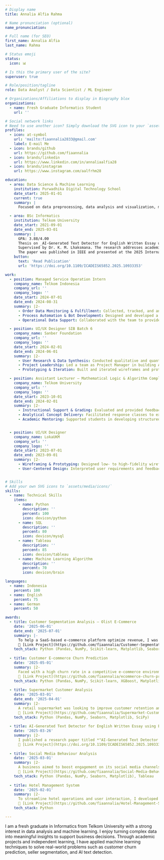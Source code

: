 ```yaml
---
# Display name
title: Annalia Alfia Rahma

# Name pronunciation (optional)
name_pronunciation:

# Full name (for SEO)
first_name: Annalia Alfia
last_name: Rahma

# Status emoji
status:
  icon: 📊

# Is this the primary user of the site?
superuser: true

# Role/position/tagline
role: Data Analyst / Data Scientist / ML Engineer

# Organizations/Affiliations to display in Biography blox
organizations:
  - name: Fresh Graduate Informatics Student
    url: ''

# Social network links
# Need to use another icon? Simply download the SVG icon to your `assets/media/icons/` folder.
profiles:
  - icon: at-symbol
    url: 'mailto:fiaannalia2833@gmail.com'
    label: E-mail Me
  - icon: brands/github
    url: https://github.com/fiaannalia
  - icon: brands/linkedin
    url: https://www.linkedin.com/in/annaliaalfia28
  - icon: brands/instagram
    url: https://www.instagram.com/aalfrhm28

education:
  - area: Data Science & Machine Learning
    institution: Purwadhika Digital Technology School
    date_start: 2025-01-01
    current: true
    summary: |
      Focused on data preprocessing, data analysis and visualization, machine learning, and project-based implementation.

  - area: BSc Informatics
    institution: Telkom University
    date_start: 2021-09-01
    date_end: 2025-03-01
    summary: |
      GPA: 3.88/4.00  
      Thesis on _AI-Generated Text Detector for English Written Essay using Ensemble RoBERTa_.  
      Supervised by Dr. K. M. Lhaksmana. The research addresses academic integrity concerns in the era of Large Language Models by proposing an ensemble RoBERTa-based classifier.  
      The paper was published in IEEE and presented at the 2025 International Conference on Advancement in Data Science, E-learning and Information System (ICADEIS).
    button:
      text: 'Read Publication'
      url: 'https://doi.org/10.1109/ICADEIS65852.2025.10933353'

work:
  - position: Managed Service Operation Intern
    company_name: Telkom Indonesia
    company_url: ''
    company_logo: ''
    date_start: 2024-07-01
    date_end: 2024-08-31
    summary: |2-
      - Order Data Monitoring & Fulfillment: Collected, tracked, and analyzed network service order data to ensure timely fulfillment and identify process bottlenecks across CNOP and OLO systems.
      - Process Automation & Bot Development: Designed and developed a Telegram bot (DIOON) that automated retrieval and visualization of service order data, significantly improving operational visibility and response time.
      - Operational Data Support: Collaborated with the team to provide actionable insights from service data, enhancing coordination between system platforms (BIMA, ENOM, Catalyst) and decision-making for order management.

  - position: UI/UX Designer SIB Batch 6
    company_name: Sanber Foundation
    company_url: ''
    company_logo: ''
    date_start: 2024-02-01
    date_end: 2024-06-01
    summary: |2-
      - User Research & Data Synthesis: Conducted qualitative and quantitative user research, including surveys and interviews, to identify key pain points in public transportation usage. Synthesized findings into actionable insights to guide design decisions.
      - Project Leadership: Led a team as Project Manager in building Angkot-In, a mobile app for Bandung’s public transport users. Translated user insights into core features like route search, real-time tracking, and fare estimation.
      - Prototyping & Iteration: Built and iterated wireframes and prototypes in Figma based on usability feedback to enhance accessibility and user satisfaction.

  - position: Assistant Lecturer – Mathematical Logic & Algorithm Complexity Analysis
    company_name: Telkom University
    company_url: ''
    company_logo: ''
    date_start: 2023-10-01
    date_end: 2024-02-01
    summary: |2-
      - Instructional Support & Grading: Evaluated and provided feedback on over 80 student assignments related to logical reasoning, truth tables, Big O notation, and algorithmic complexity, ensuring accurate assessment and conceptual clarity.
      - Analytical Concept Delivery: Facilitated response classes to explain abstract concepts such as propositional/predicate logic, asymptotic analysis, and optimization techniques, fostering student engagement and analytical thinking.
      - Academic Mentoring: Supported students in developing structured problem-solving approaches and logical frameworks useful in computational thinking and algorithmic efficiency analysis.


  - position: UI/UX Designer
    company_name: LokaUKM
    company_url: ''
    company_logo: ''
    date_start: 2023-07-01
    date_end: 2023-09-01
    summary: |2-
      - Wireframing & Prototyping: Designed low- to high-fidelity wireframes and interactive prototypes to support user-centered product development.
      - User-Centered Design: Interpreted user requirements and feedback into design improvements, ensuring the final product met both functional and user needs.


# Skills
# Add your own SVG icons to `assets/media/icons/`
skills:
  - name: Technical Skills
    items:
      - name: Python
        description: ''
        percent: 100
        icon: devicon/python
      - name: SQL
        description: ''
        percent: 80
        icon: devicon/mysql
      - name: Tableau
        description: ''
        percent: 85
        icon: devicon/tableau
      - name: Machine Learning Algorithm
        description: ''
        percent: 70
        icon: devicon/brain

languages:
  - name: Indonesia
    percent: 100
  - name: English
    percent: 75
  - name: German
    percent: 50

awards:
  - title: Customer Segmentation Analysis – Olist E-Commerce
    date: '2025-06-01'
    date_end: '2025-07-01'
    summary: |-
      To help a SaaS-based e-commerce platform optimize revenue, I was tasked with segmenting over 2,900 active sellers to identify behavior patterns. I applied LRFM modeling and KMeans clustering on seller transaction and activity data, then created interactive dashboards to visualize insights. Based on the analysis, I identified four distinct seller segments and proposed tailored subscription plans and marketing strategies. These recommendations projected a potential 38% increase in revenue and R$105K in additional monthly gains.  
      🔗 [Link Project](https://github.com/fiaannalia/Customer-Segmentation-Analysis-for-Olist-E-Commerce)
    tech_stack: Python (Pandas, NumPy, Scikit-learn, Matplotlib, Seaborn), Tableau, Streamlit
  
  - title: Customer E-commerce Churn Prediction
    date: '2025-05-01'
    summary: |2-
      Faced with a high churn rate in a competitive e-commerce environment, I developed a machine learning model to identify at-risk customers using demographic, transaction, and interaction data. My role involved preparing the data, training classification models (Logistic Regression, Random Forest, XGBoost), and tuning them based on F2-score to reduce false negatives. As a result, the model reduced potential churn-related losses by over 70%, and the insights were deployed through a Streamlit dashboard to guide data-driven retention strategies.  
      🔗 [Link Project](https://github.com/fiaannalia/ecommerce-churn-prediction/tree/main)
    tech_stack: Python (Pandas, NumPy, Scikit-learn, XGBoost, Matplotlib, Seaborn), Streamlit
  
  - title: Supermarket Customer Analysis
    date: '2025-03-01'
    date_end: '2025-04-01'
    summary: |2-
      A retail supermarket was looking to improve customer retention and optimize promotional efforts. I was responsible for analyzing customer transaction data to uncover behavioral patterns and segment the customer base. I conducted LRFM modeling and performed statistical analysis to identify key shopping trends and group customers by value and frequency. Based on the findings, I delivered targeted recommendations including loyalty programs, premium product bundling, and reactivation strategies for low-frequency buyers, supporting more data-driven marketing decisions.  
      🔗 [Link Project](https://github.com/fiaannalia/Supermarket-Customer-Analysis)
    tech_stack: Python (Pandas, NumPy, Seaborn, Matplotlib, SciPy)
  
  - title: AI-Generated Text Detector for English Written Essay using Ensemble RoBERTa
    date: '2025-03-26'
    summary: |2-
      I published a research paper titled *"AI-Generated Text Detector for English Written Essay using Ensemble RoBERTa"*, addressing the challenges posed by the rise of LLMs in education. To support academic integrity, I developed an ensemble model of three RoBERTa variants to distinguish between AI-generated and human-written essays. The model achieved a high F1-score of 98.692%, outperforming traditional algorithms and individual models, and was presented at the 2025 ICADEIS conference.  
      🔗 [Link Project](https://doi.org/10.1109/ICADEIS65852.2025.10933353)
  
  - title: Social Media Behaviour Analysis
    date: '2025-03-01'
    summary: |2-
      A business aimed to boost engagement on its social media channels but lacked clarity on what content strategies worked best. I was assigned to analyze post data to identify patterns in user interaction. I explored engagement trends across different content types, posting times, and user behaviors using Python, and visualized the insights with Tableau. Based on the analysis, I proposed optimal posting schedules and call-to-action (CTA) strategies, which were used to refine content planning and improve overall engagement.  
      🔗 [Link Project](https://github.com/fiaannalia/Social-Media-Behaviour-Analysis)
    tech_stack: Python (Pandas, NumPy, Seaborn, Matplotlib), Tableau
  
  - title: Hotel Management System
    date: '2025-02-01'
    summary: |2-
      To streamline hotel operations and user interaction, I developed a Hotel Management System that allows admins and visitors to manage hotel data and bookings. As the developer, I designed and implemented features such as hotel listings, filtering by price, location, and star rating, as well as room booking with voucher-based discounts. The system supports admin-level actions like adding, editing, and deleting hotel data, while enabling users to search, book rooms, and apply promo codes. This project enhanced my understanding of CRUD operations, user role access, and modular system design in Python.  
      🔗 [Link Project](https://github.com/fiaannalia/Hotel-Management-System)
    tech_stack: Python

---
```


I am a fresh graduate in Informatics from Telkom University with a strong interest in data analysis and machine learning. I enjoy turning complex data into meaningful insights to support business decisions. Through academic projects and independent learning, I have applied machine learning techniques to solve real-world problems such as customer churn prediction, seller segmentation, and AI text detection.

